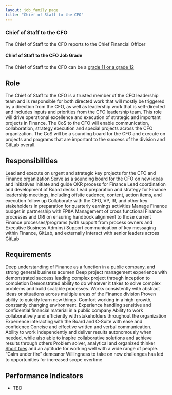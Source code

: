 ```yaml
---
layout: job_family_page
title: "Chief of Staff to the CFO"
---
```


### Chief of Staff to the CFO

The Chief of Staff to the CFO reports to the Chief Financial Officer

#### Chief of Staff to the CFO Job Grade

The Chief of Staff to the CFO can be a [grade 11 or a grade 12](/handbook/total-rewards/compensation/compensation-calculator/#gitlab-job-grades)

## Role

The Chief of Staff to the CFO is a trusted member of the CFO leadership team and is responsible for  both directed work that will mostly be triggered by a direction from the CFO, as well as leadership work that is self-directed and includes inputs and priorities from the CFO leadership team.  This role will drive operational excellence and execution of strategic and important projects in Finance. The CoS to the CFO will enable communication, collaboration, strategy execution and special projects across the CFO organization. The CoS will be a sounding board for the CFO and execute on projects and programs that are important to the success of the division and GitLab overall.

## Responsibilities

Lead and execute on urgent and strategic key projects for the CFO and Finance organization
Serve as a sounding board for the CFO on new ideas and initiatives
Initiate and guide OKR process for Finance 
Lead coordination and development of Board decks
Lead preparation and strategy for Finance leadership meetings, including offsite cadence, content, action items, and execution follow up 
Collaborate with the CFO, VP, IR, and other key stakeholders in preparation for quarterly earnings activities
Manage Finance budget in partnership with FP&A
Management of cross functional Finance processes and DRI on ensuring handbook alignment to those current Finance processes/programs (with support from process owners and Executive Business Admins)
Support communication of key messaging within Finance, GitLab, and externally
Interact with senior leaders across GitLab

## Requirements

Deep understanding of Finance as a function in a public company, and strong general business acumen
Deep project management experience with demonstrated success leading complex project through inception to completion
Demonstrated ability to do whatever it takes to solve complex problems and build scalable processes.
Works consistently with abstract ideas or situations across multiple areas of the Finance division
Proven ability to quickly learn new things. 
Comfort working in a high-growth, constantly changing environment.
Experience handling sensitive and confidential financial material in a public company
Ability to work collaboratively and efficiently with stakeholders throughout the organization
Experience interacting with the Board and C-Suite with ease and confidence
Concise and effective written and verbal communication.  
Ability to work independently and deliver results autonomously when needed, while also able to inspire collaborative solutions and achieve results through others
Problem solver, analytical and organized thinker 
[Short toes](https://about.gitlab.com/handbook/values/#short-toes) and an aptitude for working well with a wide range of people.
“Calm under fire” demeanor
Willingness to take on new challenges has led to opportunities for increased scope overtime


## Performance Indicators
- TBD
